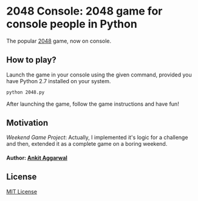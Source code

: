 # 2048 Console: 2048 game for console people in Python


The popular [2048](https://en.wikipedia.org/wiki/2048_(video_game)) game, now on console.

## How to play?

Launch the game in your console using the given command, provided you have Python 2.7 installed on your system.

```sh
python 2048.py
```

After launching the game, follow the game instructions and have fun!

## Motivation

*Weekend Game Project*: Actually, I implemented it's logic for a challenge and then, extended it as a complete game on a boring weekend.


#### Author: [Ankit Aggarwal](http://ankitaggarwal.me) 


## License

[MIT License](https://github.com/ankitaggarwal011/2048-console/blob/master/LICENSE)